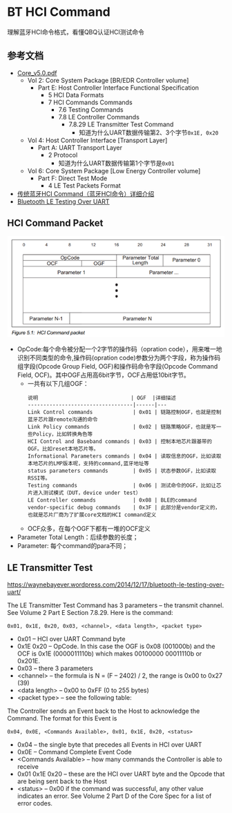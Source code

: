 # BT HCI Command

理解蓝牙HCI命令格式，看懂QBQ认证HCI测试命令

## 参考文档

* [Core_v5.0.pdf](refers/Core_v5.0.pdf)
  * Vol 2: Core System Package [BR/EDR Controller volume]
    * Part E: Host Controller Interface Functional Specification
      * 5 HCI Data Formats
      * 7 HCI Commands Commands
        * 7.6 Testing Commands
        * 7.8 LE Controller Commands
          * 7.8.29 LE Transmitter Test Command
            * 知道为什么UART数据传输第2、3个字节`0x1E, 0x20`
  * Vol 4: Host Controller Interface [Transport Layer]
    * Part A: UART Transport Layer
      * 2 Protocol
        * 知道为什么UART数据传输第1个字节是`0x01`
  * Vol 6: Core System Package [Low Energy Controller volume]
    * Part F: Direct Test Mode
      * 4 LE Test Packets Format
* [传统蓝牙HCI Command（蓝牙HCI命令）详细介绍](https://blog.csdn.net/XiaoXiaoPengBo/article/details/107642672)
* [Bluetooth LE Testing Over UART](https://waynebayever.wordpress.com/2014/12/17/bluetooth-le-testing-over-uart/)

## HCI Command Packet

![BT_HCI_Command_Packet.png](images/BT_HCI_Command_Packet.png)

* OpCode:每个命令被分配一个2字节的操作码（opration code），用来唯一地识别不同类型的命令,操作码(opration code)参数分为两个字段，称为操作码组字段(Opcode Group Field, OGF)和操作码命令字段(Opcode Command Field, OCF)。其中OGF占用高6bit字节，OCF占用低10bit字节。
  * 一共有以下几组OGF：  
    ```
    说明                              | OGF  |详细描述
    ----------------------------------|------|---
    Link Control commands             | 0x01 | 链路控制OGF，也就是控制蓝牙芯片跟remote沟通的命令
    Link Policy commands              | 0x02 | 链路策略OGF，也就是写一些Policy，比如转换角色等
    HCI Control and Baseband commands | 0x03 | 控制本地芯片跟基带的OGF。比如reset本地芯片等。
    Informational Parameters commands | 0x04 | 读取信息的OGF，比如读取本地芯片的LMP版本呢，支持的command,蓝牙地址等
    status parameters commands        | 0x05 | 状态参数OGF，比如读取RSSI等。
    Testing commands                  | 0x06 | 测试命令的OGF，比如让芯片进入测试模式（DUT，device under test）
    LE Controller commands            | 0x08 | BLE的command
    vendor-specific debug commands    | 0x3F | 此部分是vendor定义的，也就是芯片厂商为了扩展core文档的HCI command定义
    ```
  * OCF众多，在每个OGF下都有一堆的OCF定义
* Parameter Total Length：后续参数的长度；
* Parameter: 每个command的para不同；

## LE Transmitter Test

https://waynebayever.wordpress.com/2014/12/17/bluetooth-le-testing-over-uart/

The LE Transmitter Test Command has 3 parameters – the transmit channel.  See Volume 2 Part E Section 7.8.29.  Here is the command:

```
0x01, 0x1E, 0x20, 0x03, <channel>, <data length>, <packet type>
```

* 0x01 – HCI over UART Command byte
* 0x1E 0x20 – OpCode.  In this case the OGF is 0x08 (001000b) and the OCF is 0x1E (0000011110b) which makes 00100000 00011110b or 0x201E.
* 0x03 – there 3 parameters
* \<channel\> – the formula is N = (F – 2402) / 2, the range is 0x00 to 0x27 (39)
* \<data length\> – 0x00 to 0xFF (0 to 255 bytes)
* \<packet type\> – see the following table:

The Controller sends an Event back to the Host to acknowledge the Command.  The format for this Event is

```
0x04, 0x0E, <Commands Available>, 0x01, 0x1E, 0x20, <status>
```

* 0x04 – the single byte that precedes all Events in HCI over UART
* 0x0E – Command Complete Event Code
* \<Commands Available\> – how many commands the Controller is able to receive
* 0x01 0x1E 0x20 – these are the HCI over UART byte and the Opcode that are being sent back to the Host
* \<status\> – 0x00 if the command was successful, any other value indicates an error.  See Volume 2 Part D of the Core Spec for a list of error codes.

